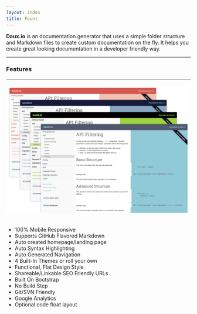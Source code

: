 ```yaml
---
layout: index
title: Fount
---
```


<div>
  <p class="lead">
    <strong>Daux.io</strong> is an documentation generator that uses a simple folder structure and
    Markdown files to create custom documentation on the fly. It helps you create great looking
    documentation in a developer friendly way.
</p>
<hr/>
<h3>Features</h3>
<hr/>
<p><img src="static/img/app-thumbs.png" alt="alt text" class="img-responsive pull-right"
        style="margin-bottom:20px;"></p>
<ul>
    <li>100% Mobile Responsive</li>
    <li>Supports GitHub Flavored Markdown</li>
    <li>Auto created homepage/landing page</li>
    <li>Auto Syntax Highlighting</li>
    <li>Auto Generated Navigation</li>
    <li>4 Built-In Themes or roll your own</li>
    <li>Functional, Flat Design Style</li>
    <li>Shareable/Linkable SEO Friendly URLs</li>
    <li>Built On Bootstrap</li>
    <li>No Build Step</li>
    <li>Git/SVN Friendly</li>
    <li>Google Analytics</li>
    <li>Optional code float layout</li>
</ul>
</div>
